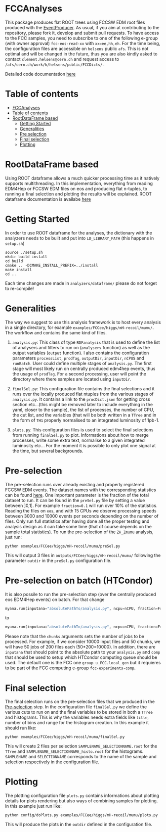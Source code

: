 FCCAnalyses
=============

This package produces flat ROOT trees using FCCSW EDM root files produced with the [EventProducer](https://github.com/HEP-FCC/EventProducer). As usual, if you aim at contributing to the repository, please fork it, develop and submit pull requests. To have access to the FCC samples, you need to subscribe to one of the following e-group (with owner approval) ```fcc-eos-read-xx``` with ```xx=ee,hh,eh```. For the time being, the configuration files are accessible on ```helsens``` public ```afs```. This is not optimal and will be changed in the future, thus you are also kindly asked to contact ```clement.helsens@cern.ch``` and request access to ```/afs/cern.ch/work/h/helsens/public/FCCDicts/```.

Detailed code documentation [here](http://hep-fcc.github.io/FCCAnalyses/doc/latest/index.html)

Table of contents
=================
  * [FCCAnalyses](#fccanalyses)
  * [Table of contents](#table-of-contents)
  * [RootDataFrame based](#rootdataframe-based)
    * [Getting Started](#getting-started)
    * [Generalities](#generalities)
    * [Pre selection](#pre-selection)
    * [Final selection](#final-selection)
    * [Plotting](#plotting)


RootDataFrame based
=============
Using ROOT dataframe allows a much quicker processing time as it natively supports multithreading. In this implementation, everything from reading EDM4Hep or FCCSW EDM files on eos and producing flat n-tuples, to running a final selection and plotting the results will be explained. ROOT dataframe documentation is availabe [here](https://root.cern/doc/master/classROOT_1_1RDataFrame.html)

Getting Started
============
In order to use ROOT dataframe for the analyses, the dictionary with the analyzers needs to be built and put into  `LD_LIBRARY_PATH` (this happens in `setup.sh`)

```
source ./setup.sh
mkdir build install
cd build
cmake .. -DCMAKE_INSTALL_PREFIX=../install
make install
cd ..
```
Each time changes are made in ```analyzers/dataframe/``` please do not forget to re-compile!

Generalities
============
The way we suggest to use this analysis framework is to host every analysis in a single directory, for example ```examples/FCCee/higgs/mH-recoil/mumu/```. The workflow and contains the same kind of files.

1. ```analysis.py```: This class of type ```RDFanalysis``` that is used to define the list of analysers and filters to run on (```analysers``` function) as well as the output variables (```output``` function). I also contains the configuration parameters ```processList```, ```prodTag```, ```outputDir```, ```inputDir```, ```nCPUS``` and ```runBatch```. User could define multiple stages of ```analysis.py```. The first stage will most likely run on centrally produced edm4hep events, thus the usage of ```prodTag```. For a second processing, user will point the directory where there samples are located using ```inputDir```.

2. ```finalSel.py```: This configuration file contains the final selections and it runs over the locally produced flat ntuples from the various stages of ```analysis.py```. It contains a link to the ```procDict.json``` for getting cross section etc...(this might be removed later to include everything in the yaml, closer to the sample), the list of processes, the number of CPU, the cut list, and the variables (that will be both written in a ```TTree``` and in the form of ```TH1``` properly normalised to an integrated luminosity of 1pb-1.
3. ```plots.py```: This configuration files is used to select the final selections from running ```finalSel.py``` to plot. Informations about how to merge processes, write some extra text, normalise to a given integrated luminosity etc... For the moment it is possible to only plot one signal at the time, but several backgrounds.

Pre-selection
============
The pre-selection runs over already existing and properly registered FCCSW EDM events. The dataset names with the corresponding statistics can be found [here](http://fcc-physics-events.web.cern.ch/fcc-physics-events/Delphesevents_fccee_v01.php). One important parameter is the fraction of the total dataset to run. It can be found in the ```preSel.py``` file by setting a value between ]0,1]. For example ```fraction=0.1``` will run over 10% of the statistics. Reading the files on ```eos```, and with 15 CPUs we observe processing speeds between 3000 and 10000 events per seconds depending on the number of files. Only run full statistics after having done all the proper testing and analysis design as it can take some time (that of course depends on the sample total statistics). To run the pre-selection of the ```ZH_Zmumu``` analysis, just run:
```shell
python examples/FCCee/higgs/mH-recoil/mumu/preSel.py
```
This will output 3 files in ```outputs/FCCee/higgs/mH-recoil/mumu/``` following the parameter ```outdir``` in the ```preSel.py``` configuration file.

Pre-selection on batch (HTCondor)
============
It is also possile to run the pre-selection step (over the centrally produced eos EDM4Hep events) on batch. For that change

```python
myana.run(inputana="absolutePathTo/analysis.py", ncpu=nCPU, fraction=Fraction, outDir="myOutdir")
```
to
```python
myana.run(inputana="absolutePathTo/analysis.py", ncpu=nCPU, fraction=Fraction, outDir="myOutdir", chunks=Nchunks, comp="myComputingAccount")
```

Please note that the ```chunks``` arguments sets the number of jobs to be processed. For example, if we consider 10000 input files and 50 chunks, we will have 50 jobs of 200 files each (50*200=10000). In addition, there are ```inputana``` that should point to the absolute path to your ```analysis.py``` and ```comp``` that should be used to setup which HTCondor computing queue should be used. The default one is the FCC one ```group_u_FCC.local_gen``` but it requieres to be part of the FCC computing e-group ```fcc-experiments-comp```.

Final selection
============
The final selection runs on the pre-selection files that we produced in the [Pre-selection](#pre-selection) step.
In the configuration file ```finalSel.py``` we define the various cuts to run on and the final variables to be stored in both a ```TTree``` and histograms. This is why the variables needs extra fields like ```title```, number of bins and range for the histogram creation.
In this example it should run like:

```
python examples/FCCee/higgs/mH-recoil/mumu/finalSel.py
```

This will create 2 files per selection ```SAMPLENAME_SELECTIONNAME.root``` for the ```TTree``` and ```SAMPLENAME_SELECTIONNAME_histo.root``` for the histograms. ```SAMPLENAME``` and ```SELECTIONNAME``` corresponds to the name of the sample and selection respectively in the configuration file.

Plotting
============
The plotting configuration file ```plots.py``` contains informations about plotting details for plots rendering but also ways of combining samples for plotting.
In this example just run like:
```
python config/doPlots.py examples/FCCee/higgs/mH-recoil/mumu/plots.py
```

This will produce the plots in the ```outdir``` defined in the configuration file.
